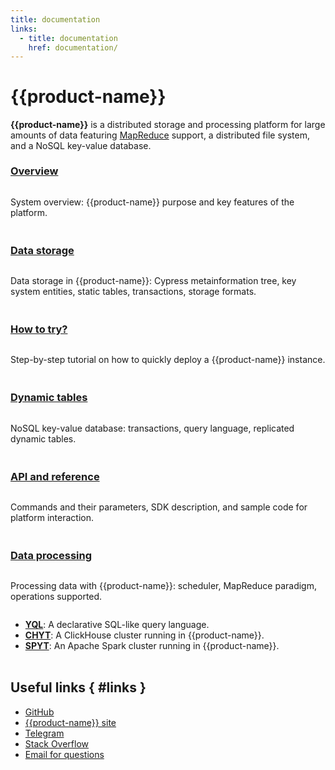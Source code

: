 ```yaml
---
title: documentation
links:
  - title: documentation
    href: documentation/
---
```


# {{product-name}}

<style scoped>
.grid-container {
  display: grid;
  grid-template-columns: repeat(auto-fit, minmax(300px, 1fr));
  column-gap: 50px;
  row-gap: 20px;
}
.grid-item {
  display: flex;
  flex-direction: column;
}
h2 {
  padding-top: 32px !important;
  margin-top: 0 !important;
}
h3 {
  padding-top: 8px !important;
  margin-top: 0 !important;
}
</style>

**{{product-name}}** is a distributed storage and processing platform for large amounts of data featuring [MapReduce](http://en.wikipedia.org/wiki/MapReduce) support, a distributed file system, and a NoSQL key-value database.


<div class="grid-container">
    <div class="grid-item">
        <h3><a href="overview/about">Overview</a></h3>
        <p>System overview: {{product-name}} purpose and key features of the platform.</p>
    </div>
    <div class="grid-item">
        <h3><a href="user-guide/storage/cypress">Data storage</a></h3>
        <p>Data storage in {{product-name}}: Cypress metainformation tree, key system entities, static tables, transactions, storage formats.</p>
    </div>
    <div class="grid-item">
        <h3><a href="overview/try-yt">How to try?</a></h3>
        <p>Step-by-step tutorial on how to quickly deploy a {{product-name}} instance.</p>
    </div>
    <div class="grid-item">
        <h3><a href="user-guide/dynamic-tables/overview">Dynamic tables</a></h3>
        <p>NoSQL key-value database: transactions, query language, replicated dynamic tables.</p>
    </div>
    <div class="grid-item">
        <h3><a href="api/commands">API and reference</a></h3>
        <p>Commands and their parameters, SDK description, and sample code for platform interaction.</p>
    </div>
    <div class="grid-item">
        <h3><a href="user-guide/data-processing/scheduler/scheduler-and-pools">Data processing</a></h3>
        <p>Processing data with {{product-name}}: scheduler, MapReduce paradigm, operations supported.</p>
        <ul>
            <li><b><a href="yql/index">YQL</a></b>: A declarative SQL-like query language.</li>
            <li><b><a href="user-guide/data-processing/chyt/about-chyt">CHYT</a></b>: A ClickHouse cluster running in {{product-name}}.</li>
            <li><b><a href="user-guide/data-processing/spyt/overview">SPYT</a></b>: An Apache Spark cluster running in {{product-name}}.</li>
        </ul>
    </div>


</div>

## Useful links { #links }

* [GitHub](https://github.com/ytsaurus/ytsaurus)
* [{{product-name}} site](https://ytsaurus.tech)
* [Telegram](https://t.me/ytsaurus)
* [Stack Overflow](https://stackoverflow.com/tags/ytsaurus)
* [Email for questions](mailto:community@ytsaurus.tech)

